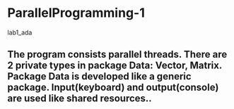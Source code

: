 # ParallelProgramming-1

lab1_ada

The program consists parallel threads.
There are 2 private types in package Data: Vector, Matrix. Package Data is developed like a generic package.
Input(keyboard) and output(console) are used like shared resources..
----------------------------------------------------------------------


